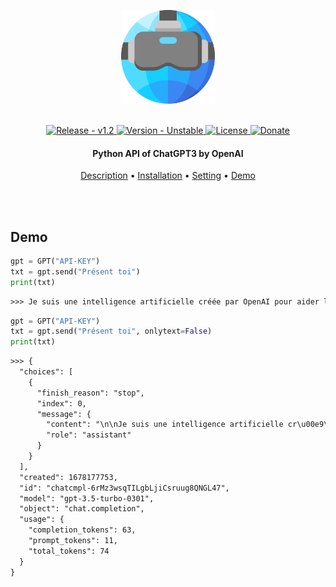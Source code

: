 <p align="center" >
    <img src="https://raw.githubusercontent.com/Game-K-Hack/VRweb/main/images/WebVR.png" width=150 />
</p>

<br>

<div align="center">
  <a href="#">
    <img src="https://img.shields.io/static/v1?label=release&message=v1.0&color=blue" alt="Release - v1.2" />
  </a>
  <a href="#">
    <img src="https://img.shields.io/static/v1?label=version&message=unstable&color=red" alt="Version - Unstable" />
  </a>
  <a href="https://choosealicense.com/licenses/mit">
    <img src="https://img.shields.io/badge/License-MIT-yellow" alt="License" />
  </a>
  <a href="https://www.paypal.com/paypalme/gamekdonate">
    <img src="https://img.shields.io/badge/Donate-PayPal-green.svg" alt="Donate" />
  </a>
</div>

<h4 align="center">Python API of ChatGPT3 by OpenAI</h4>

<p align="center">
  <a href="#description">Description</a> •
  <a href="#installation">Installation</a> •
  <a href="#setting">Setting</a> •
  <a href="#demo">Demo</a>
</p>

<br>
<br>

## Demo

```python
gpt = GPT("API-KEY")
txt = gpt.send("Présent toi")
print(txt)
```

```txt
>>> Je suis une intelligence artificielle créée par OpenAI pour aider les utilisateurs à effectuer diverses tâches et fournir des informations. Je suis programmé pour comprendre plusieurs langages et j'ai accès à une grande quantité de données pour répondre aux requêtes des utilisateurs de manière efficace et précise.
```

```python
gpt = GPT("API-KEY")
txt = gpt.send("Présent toi", onlytext=False)
print(txt)
```

```txt
>>> {
  "choices": [
    {
      "finish_reason": "stop",
      "index": 0,
      "message": {
        "content": "\n\nJe suis une intelligence artificielle cr\u00e9\u00e9e par OpenAI. Je suis programm\u00e9e pour r\u00e9pondre aux questions et aider les utilisateurs dans leurs t\u00e2ches quotidiennes. Je peux \u00e9galement communiquer en plusieurs langues et j'apprends constamment \u00e0 partir des interactions avec les utilisateurs.",
        "role": "assistant"
      }
    }
  ],
  "created": 1678177753,
  "id": "chatcmpl-6rMz3wsqTILgbLjiCsruug8QNGL47",
  "model": "gpt-3.5-turbo-0301",
  "object": "chat.completion",
  "usage": {
    "completion_tokens": 63,
    "prompt_tokens": 11,
    "total_tokens": 74
  }
}
```
